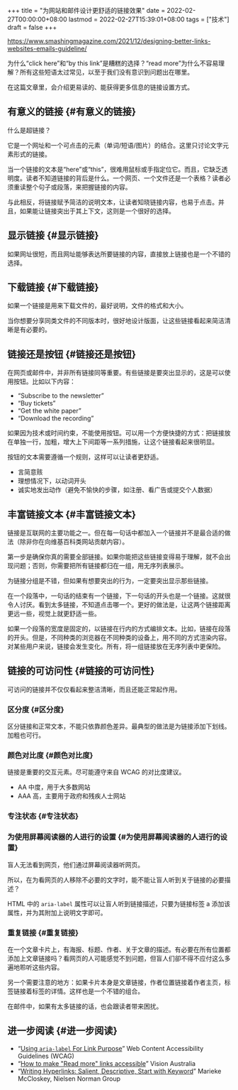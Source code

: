 +++
title = "为网站和邮件设计更舒适的链接效果"
date = 2022-02-27T00:00:00+08:00
lastmod = 2022-02-27T15:39:01+08:00
tags = ["技术"]
draft = false
+++

<https://www.smashingmagazine.com/2021/12/designing-better-links-websites-emails-guideline/>

为什么“click here”和“by this link”是糟糕的选择？“read more”为什么不容易理解？所有这些短语太过常见，以至于我们没有意识到问题出在哪里。

在这篇文章里，会介绍更易读的、能获得更多信息的链接设置方式。


## 有意义的链接 {#有意义的链接}

什么是超链接？

它是一个网址和一个可点击的元素（单词/短语/图片）的结合。这里只讨论文字元素形式的链接。

当一个链接的文本是“here”或“this”，很难用鼠标或手指定位它。而且，它缺乏透明度。读者不知道链接的背后是什么。一个网页、一个文件还是一个表格？读者必须重读整个句子或段落，来把握链接的内容。

与此相反，将链接赋予简洁的说明文本，让读者知晓链接内容，也易于点击。并且，如果能让链接突出于其上下文，这则是一个很好的选择。


## 显示链接 {#显示链接}

如果网址很短，而且网址能够表达所要链接的内容，直接放上链接也是一个不错的选择。


## 下载链接 {#下载链接}

如果一个链接是用来下载文件的，最好说明，文件的格式和大小。

当你想要分享同类文件的不同版本时，很好地设计版面，让这些链接看起来简洁清晰是有必要的。


## 链接还是按钮 {#链接还是按钮}

在网页或邮件中，并非所有链接同等重要。有些链接是要突出显示的，这是可以使用按钮。比如以下内容：

-   “Subscribe to the newsletter”
-   “Buy tickets”
-   “Get the white paper”
-   “Download the recording”

如果因为技术或时间约束，不能使用按钮。可以用一个方便快捷的方式：把链接放在单独一行，加粗，增大上下间距等一系列措施，让这个链接看起来很明显。

按钮的文本需要遵循一个规则，这样可以让读者更舒适。

-   言简意赅
-   理想情况下，以动词开头
-   诚实地发出动作（避免不愉快的步骤，如注册、看广告或提交个人数据）


## 丰富链接文本 {#丰富链接文本}

链接是互联网的主要功能之一。但在每一句话中都加入一个链接并不是最合适的做法（除非你在向维基百科类网站贡献内容）。

第一步是确保你真的需要全部链接。如果你能把这些链接变得易于理解，就不会出现问题；否则，你需要把所有链接都归在一组，用无序列表展示。

为链接分组是不错，但如果有想要突出的行为，一定要突出显示那些链接。

在一个段落中，一句话的结束有一个链接，下一句话的开头也是一个链接。这就很令人讨厌。看到太多链接，不知道点击哪一个。更好的做法是，让这两个链接距离更远一些，视觉上就更舒适一些。

如果一个段落的宽度是固定的，以链接在行内的方式编排文本。比如，链接在段落的开头。但是，不同种类的浏览器在不同种类的设备上，用不同的方式渲染内容。对某些用户来说，链接会发生变化。所有，将一组链接放在无序列表中更保险。


## 链接的可访问性 {#链接的可访问性}

可访问的链接并不仅仅看起来整洁清晰，而且还能正常起作用。


### 区分度 {#区分度}

区分链接和正常文本，不能只依靠颜色差异。最典型的做法是为链接添加下划线。加粗也可行。


### 颜色对比度 {#颜色对比度}

链接是重要的交互元素。尽可能遵守来自 WCAG 的对比度建议。

-   AA 中度，用于大多数网站
-   AAA 高，主要用于政府和残疾人士网站


### 专注状态 {#专注状态}


### 为使用屏幕阅读器的人进行的设置 {#为使用屏幕阅读器的人进行的设置}

盲人无法看到网页，他们通过屏幕阅读器听网页。

所以，在为看网页的人移除不必要的文字时，能不能让盲人听到关于链接的必要描述？

HTML 中的 `aria-label` 属性可以让盲人听到链接描述，只要为链接标签 a 添加该属性，并为其附加上说明文字即可。


### 重复链接 {#重复链接}

在一个文章卡片上，有海报、标题、作者、关于文章的描述。有必要在所有位置都添加上文章链接吗？看网页的人可能感觉不到问题，但盲人们卻不得不应付这么多遍地聆听这些内容。

另一个需要注意的地方：如果卡片本身是文章链接，作者位置链接着作者主页，标签链接着标签的详情。这样也是一个不错的组合。

在邮件中，如果有太多链接的话，也会跟读者带来困扰。


## 进一步阅读 {#进一步阅读}

-   “[Using `aria-label` For Link Purpose](https://www.w3.org/WAI/WCAG21/Techniques/aria/ARIA8.html)” Web Content Accessibility Guidelines (WCAG)
-   “[How to make "Read more" links accessible](https://www.visionaustralia.org/services/digital-access/blog/how-to-make-read-more-links-accessible)” Vision Australia
-   “[Writing Hyperlinks: Salient, Descriptive, Start with Keyword](https://www.nngroup.com/articles/writing-links/)” Marieke McCloskey, Nielsen Norman Group